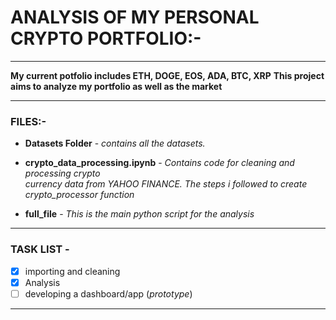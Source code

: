 # **ANALYSIS OF MY PERSONAL CRYPTO PORTFOLIO:-**
____________________________________________________________________________________________________________________________________________________________________
**My current potfolio includes ETH, DOGE, EOS, ADA, BTC, XRP**
**This project aims to analyze my portfolio as well as the market**

____________________________________________________________________________________________________________________________________________________________________

### **FILES:-**

* **Datasets Folder** - *contains all the datasets.*

* **crypto_data_processing.ipynb** - *Contains code for cleaning and processing crypto \
                                      currency data from YAHOO FINANCE. The steps i followed to create crypto_processor function*

* **full_file** - *This is the main python script for the analysis*
____________________________________________________________________________________________________________________________________________________________________
### **TASK LIST** -
- [x] importing and cleaning
- [x] Analysis
- [ ] developing a dashboard/app (*prototype*)
____________________________________________________________________________________________________________________________________________________________________

